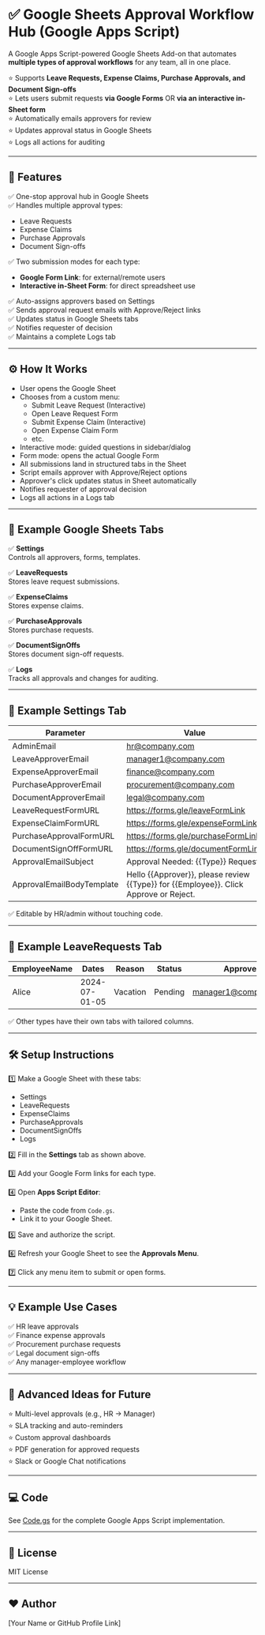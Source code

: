 # ✅ Google Sheets Approval Workflow Hub (Google Apps Script)

A Google Apps Script-powered Google Sheets Add-on that automates **multiple types of approval workflows** for any team, all in one place.

⭐ Supports **Leave Requests, Expense Claims, Purchase Approvals, and Document Sign-offs**  
⭐ Lets users submit requests **via Google Forms** OR **via an interactive in-Sheet form**  
⭐ Automatically emails approvers for review  
⭐ Updates approval status in Google Sheets  
⭐ Logs all actions for auditing

---

## 🚀 Features

✅ One-stop approval hub in Google Sheets  
✅ Handles multiple approval types:
- Leave Requests
- Expense Claims
- Purchase Approvals
- Document Sign-offs  

✅ Two submission modes for each type:
- **Google Form Link**: for external/remote users
- **Interactive in-Sheet Form**: for direct spreadsheet use

✅ Auto-assigns approvers based on Settings  
✅ Sends approval request emails with Approve/Reject links  
✅ Updates status in Google Sheets tabs  
✅ Notifies requester of decision  
✅ Maintains a complete Logs tab

---

## ⚙️ How It Works

- User opens the Google Sheet
- Chooses from a custom menu:
  - Submit Leave Request (Interactive)
  - Open Leave Request Form
  - Submit Expense Claim (Interactive)
  - Open Expense Claim Form
  - etc.
- Interactive mode: guided questions in sidebar/dialog
- Form mode: opens the actual Google Form
- All submissions land in structured tabs in the Sheet
- Script emails approver with Approve/Reject options
- Approver's click updates status in Sheet automatically
- Notifies requester of approval decision
- Logs all actions in a Logs tab

---

## 📌 Example Google Sheets Tabs

✅ **Settings**  
Controls all approvers, forms, templates.

✅ **LeaveRequests**  
Stores leave request submissions.

✅ **ExpenseClaims**  
Stores expense claims.

✅ **PurchaseApprovals**  
Stores purchase requests.

✅ **DocumentSignOffs**  
Stores document sign-off requests.

✅ **Logs**  
Tracks all approvals and changes for auditing.

---

## 📌 Example Settings Tab

| Parameter                           | Value                                     |
|--------------------------------------|-------------------------------------------|
| AdminEmail                          | hr@company.com                           |
| LeaveApproverEmail                  | manager1@company.com                     |
| ExpenseApproverEmail                | finance@company.com                      |
| PurchaseApproverEmail               | procurement@company.com                  |
| DocumentApproverEmail               | legal@company.com                        |
| LeaveRequestFormURL                 | https://forms.gle/leaveFormLink          |
| ExpenseClaimFormURL                 | https://forms.gle/expenseFormLink        |
| PurchaseApprovalFormURL             | https://forms.gle/purchaseFormLink       |
| DocumentSignOffFormURL              | https://forms.gle/documentFormLink       |
| ApprovalEmailSubject                | Approval Needed: {{Type}} Request        |
| ApprovalEmailBodyTemplate           | Hello {{Approver}}, please review {{Type}} for {{Employee}}. Click Approve or Reject. |

✅ Editable by HR/admin without touching code.

---

## 📌 Example LeaveRequests Tab

| EmployeeName | Dates         | Reason     | Status   | Approver    | Comments  |
|---------------|---------------|------------|----------|-------------|-----------|
| Alice         | 2024-07-01-05 | Vacation   | Pending  | manager1@company.com | |

✅ Other types have their own tabs with tailored columns.

---

## 🛠️ Setup Instructions

1️⃣ Make a Google Sheet with these tabs:
- Settings
- LeaveRequests
- ExpenseClaims
- PurchaseApprovals
- DocumentSignOffs
- Logs

2️⃣ Fill in the **Settings** tab as shown above.

3️⃣ Add your Google Form links for each type.

4️⃣ Open **Apps Script Editor**:
- Paste the code from `Code.gs`.
- Link it to your Google Sheet.

5️⃣ Save and authorize the script.

6️⃣ Refresh your Google Sheet to see the **Approvals Menu**.

7️⃣ Click any menu item to submit or open forms.

---

## 💡 Example Use Cases

✅ HR leave approvals  
✅ Finance expense approvals  
✅ Procurement purchase requests  
✅ Legal document sign-offs  
✅ Any manager-employee workflow  

---

## 📌 Advanced Ideas for Future

⭐ Multi-level approvals (e.g., HR → Manager)  
⭐ SLA tracking and auto-reminders  
⭐ Custom approval dashboards  
⭐ PDF generation for approved requests  
⭐ Slack or Google Chat notifications

---

## 💻 Code

See [Code.gs](Code.gs) for the complete Google Apps Script implementation.

---

## 🪪 License

MIT License

---

## ❤️ Author

[Your Name or GitHub Profile Link]
